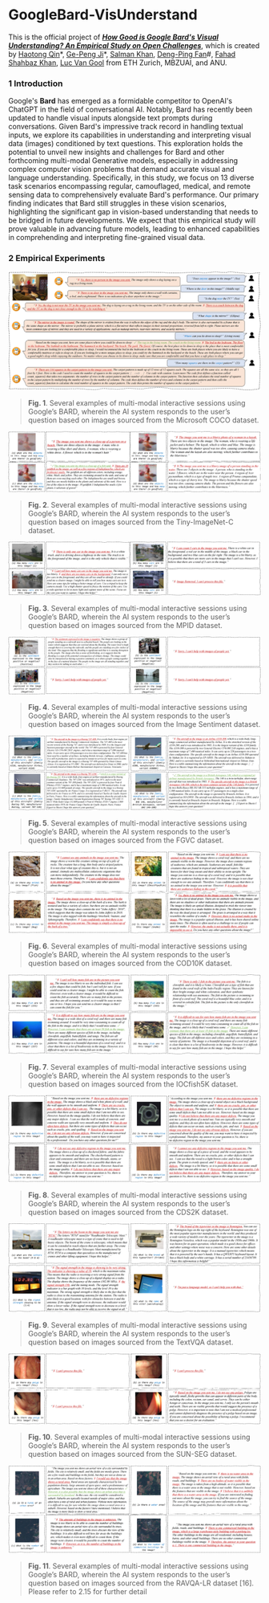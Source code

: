 # GoogleBard-VisUnderstand

This is the official project of [***How Good is Google Bard's Visual Understanding? An Empirical Study on Open Challenges***](https://arxiv.org/pdf/2307.15016.png), which is created by [Haotong Qin](https://htqin.github.io/)\*, [Ge-Peng Ji](https://gewelsji.github.io/)\*, [Salman Khan](https://salman-h-khan.github.io/), [Deng-Ping Fan](https://dengpingfan.github.io/)\#, [Fahad Shahbaz Khan](https://sites.google.com/view/fahadkhans/home), [Luc Van Gool](https://ee.ethz.ch/the-department/faculty/professors/person-detail.OTAyMzM=.TGlzdC80MTEsMTA1ODA0MjU5.html) from ETH Zurich, MBZUAI, and ANU.

### 1 Introduction

Google's **Bard** has emerged as a formidable competitor to OpenAI's ChatGPT in the field of conversational AI. Notably, Bard has recently been updated to handle visual inputs alongside text prompts during conversations. Given Bard's impressive track record in handling textual inputs, we explore its capabilities in understanding and interpreting visual data (images) conditioned by text questions. This exploration holds the potential to unveil new insights and challenges for Bard and other forthcoming multi-modal Generative models, especially in addressing complex computer vision problems that demand accurate  visual and language understanding. Specifically, in this study, we focus on 13 diverse task scenarios encompassing regular, camouflaged, medical, and remote sensing data to comprehensively evaluate Bard's performance. Our primary finding indicates that Bard still struggles in these vision scenarios, highlighting the significant gap in vision-based understanding that needs to be bridged in future developments. We expect that this empirical study will prove valuable in advancing future models, leading to enhanced capabilities in comprehending and interpreting fine-grained visual data. 

### 2 Empirical Experiments

![Bard-COCO](./images/Samples-COCO-v1.png)

> **Fig. 1**. Several examples of multi-modal interactive sessions using Google’s BARD, wherein the AI system responds to the user’s question based on images sourced from the Microsoft COCO dataset.

![Bard-COCO](./images/Samples-ImageNet-C.png)

> **Fig. 2**. Several examples of multi-modal interactive sessions using Google’s BARD, wherein the AI system responds to the user’s question based on images sourced from the Tiny-ImageNet-C dataset.

![Bard-COCO](./images/Samples-Rain.png)

> **Fig. 3**. Several examples of multi-modal interactive sessions using Google’s BARD, wherein the AI system responds to the user’s question based on images sourced from the MPID dataset.

![Bard-COCO](./images/Samples-Sentiment.png)

> **Fig. 4**. Several examples of multi-modal interactive sessions using Google’s BARD, wherein the AI system responds to the user’s question based on images sourced from the Image Sentiment dataset.

![Bard-COCO](./images/Samples-FGVC.png)

> **Fig. 5**. Several examples of multi-modal interactive sessions using Google’s BARD, wherein the AI system responds to the user’s question based on images sourced from the FGVC dataset.

![Bard-COCO](./images/Samples-COD10K.png)

> **Fig. 6**. Several examples of multi-modal interactive sessions using Google’s BARD, wherein the AI system responds to the user’s question based on images sourced from the COD10K dataset.

![Bard-COCO](./images/Samples-CamoFish5k.png)

> **Fig. 7**. Several examples of multi-modal interactive sessions using Google’s BARD, wherein the AI system responds to the user’s question based on images sourced from the IOCfish5K dataset.

![Bard-COCO](./images/Samples-CDS2K-min-v1.png)

> **Fig. 8**. Several examples of multi-modal interactive sessions using Google’s BARD, wherein the AI system responds to the user’s question based on images sourced from the CDS2K dataset.

![Bard-COCO](./images/Samples-TextVQA.png)

> **Fig. 9**. Several examples of multi-modal interactive sessions using Google’s BARD, wherein the AI system responds to the user’s question based on images sourced from the TextVQA dataset.

![Bard-COCO](./images/Samples-SUN-SEG.png)

> **Fig. 10**. Several examples of multi-modal interactive sessions using Google’s BARD, wherein the AI system responds to the user’s question based on images sourced from the SUN-SEG dataset.

![Bard-COCO](./images/Samples-RAVQA-LR.png)

> **Fig. 11**. Several examples of multi-modal interactive sessions using Google’s BARD, wherein the AI system responds to the user’s question based on images sourced from the RAVQA-LR dataset [16]. Please refer to 2.15 for further detail
